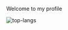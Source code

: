 Welcome to my profile

![top-langs](https://github-readme-stats.vercel.app/api/top-langs?username=peacin&show_icons=true&theme=radical)
